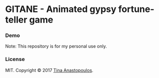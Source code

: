 # GITANE - Animated gypsy fortune-teller game

### Demo
Note: This repository is for my personal use only.

### License
MIT. Copyright &copy; 2017 [Tina Anastopoulos](http://twitter.com/arctwain).

